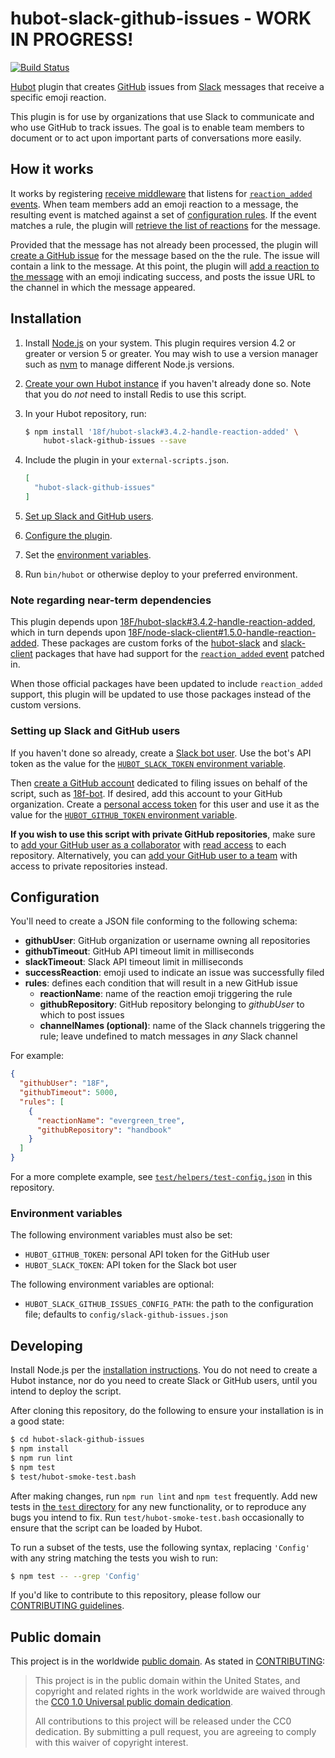 # hubot-slack-github-issues - WORK IN PROGRESS!

[![Build Status](https://travis-ci.org/18F/hubot-slack-github-issues.svg?branch=master)](https://travis-ci.org/18F/hubot-slack-github-issues)

[Hubot](https://hubot.github.com/) plugin that creates
[GitHub](https://github.com/) issues from [Slack](https://slack.com/) messages
that receive a specific emoji reaction.

This plugin is for use by organizations that use Slack to communicate and who
use GitHub to track issues. The goal is to enable team members to document or
to act upon important parts of conversations more easily.

## How it works

It works by registering [receive middleware](https://hubot.github.com/docs/scripting/#receive-middleware)
that listens for [`reaction_added` events](https://api.slack.com/events/reaction_added).
When team members add an emoji reaction to a message, the resulting event is
matched against a set of [configuration rules](#configuration).
If the event matches a rule, the plugin will [retrieve the list of
reactions](https://api.slack.com/methods/reactions.get) for the message.

Provided that the message has not already been processed, the plugin will
[create a GitHub issue](https://developer.github.com/v3/issues/#create-an-issue) for the
message based on the the rule. The issue will contain a link to the message.
At this point, the plugin will [add a reaction to the
message](https://api.slack.com/methods/reactions.add) with an emoji indicating
success, and posts the issue URL to the channel in which the message appeared.

## Installation

1. Install [Node.js](https://nodejs.org/) on your system. This plugin requires
   version 4.2 or greater or version 5 or greater. You may wish to use a
   version manager such as [nvm](https://github.com/creationix/nvm) to manage
   different Node.js versions.

1. [Create your own Hubot instance](https://hubot.github.com/docs/) if you
   haven't already done so. Note that you do _not_ need to install Redis to
   use this script.

1. In your Hubot repository, run:
   ```bash
   $ npm install '18f/hubot-slack#3.4.2-handle-reaction-added' \
       hubot-slack-github-issues --save
   ```

1. Include the plugin in your `external-scripts.json`.
   ```json
   [
     "hubot-slack-github-issues"
   ]
   ```
1. [Set up Slack and GitHub users](#setting-up-slack-and-github-users).

1. [Configure the plugin](#configuration).

1. Set the [environment variables](#environment-variables).

1. Run `bin/hubot` or otherwise deploy to your preferred environment.

### Note regarding near-term dependencies

This plugin depends upon
[18F/hubot-slack#3.4.2-handle-reaction-added](https://github.com/18F/hubot-slack/tree/3.4.2-handle-reaction-added),
which in turn depends upon
[18F/node-slack-client#1.5.0-handle-reaction-added](https://github.com/18F/node-slack-client/tree/1.5.0-handle-reaction-added).
These packages are custom forks of the
[hubot-slack](https://www.npmjs.com/package/hubot-slack) and 
[slack-client](https://www.npmjs.com/package/slack-client) packages that have
had support for the [`reaction_added`
event](https://api.slack.com/events/reaction_added) patched in.

When those official packages have been updated to include `reaction_added`
support, this plugin will be updated to use those packages instead of the
custom versions.

### Setting up Slack and GitHub users

If you haven't done so already, create a [Slack bot
user](https://api.slack.com/bot-users). Use the bot's API token as the value
for the [`HUBOT_SLACK_TOKEN` environment variable](#environment-variables).

Then [create a GitHub
account](https://help.github.com/articles/signing-up-for-a-new-github-account/)
dedicated to filing issues on behalf of the script, such as
[18f-bot](https://github.com/18f-bot). If desired, add this account to your GitHub
organization. Create a [personal access
token](https://help.github.com/articles/creating-an-access-token-for-command-line-use/)
for this user and use it as the value for the [`HUBOT_GITHUB_TOKEN`
environment variable](#environment-variables).

**If you wish to use this script with private GitHub repositories**, make sure
to [add your GitHub user as a
collaborator](https://help.github.com/articles/adding-outside-collaborators-to-repositories-in-your-organization/)
with [read
access](https://help.github.com/articles/repository-permission-levels-for-an-organization/)
to each repository. Alternatively, you can [add your GitHub user to a
team](https://help.github.com/articles/adding-organization-members-to-a-team/)
with access to private repositories instead.

## Configuration

You'll need to create a JSON file conforming to the following schema:

* **githubUser**: GitHub organization or username owning all repositories
* **githubTimeout**: GitHub API timeout limit in milliseconds
* **slackTimeout**: Slack API timeout limit in milliseconds
* **successReaction**: emoji used to indicate an issue was successfully filed
* **rules**: defines each condition that will result in a new GitHub issue
  * **reactionName**: name of the reaction emoji triggering the rule
  * **githubRepository**: GitHub repository belonging to *githubUser* to which
    to post issues
  * **channelNames (optional)**: name of the Slack channels triggering the
    rule; leave undefined to match messages in _any_ Slack channel

For example:

```json
{
  "githubUser": "18F",
  "githubTimeout": 5000,
  "rules": [
    {
      "reactionName": "evergreen_tree",
      "githubRepository": "handbook"
    }
  ]
}
```

For a more complete example, see
[`test/helpers/test-config.json`](./test/helpers/test-config.json) in this
repository.

### Environment variables

The following environment variables must also be set:

* `HUBOT_GITHUB_TOKEN`: personal API token for the GitHub user
* `HUBOT_SLACK_TOKEN`: API token for the Slack bot user

The following environment variables are optional:
* `HUBOT_SLACK_GITHUB_ISSUES_CONFIG_PATH`: the path to the configuration file;
  defaults to `config/slack-github-issues.json`

## Developing

Install Node.js per the [installation instructions](#installation). You do not
need to create a Hubot instance, nor do you need to create Slack or GitHub
users, until you intend to deploy the script.

After cloning this repository, do the following to ensure your installation is
in a good state:

```sh
$ cd hubot-slack-github-issues
$ npm install
$ npm run lint
$ npm test
$ test/hubot-smoke-test.bash
```

After making changes, run `npm run lint` and `npm test` frequently. Add new
tests in [the `test` directory](./test/) for any new functionality, or to
reproduce any bugs you intend to fix. Run `test/hubot-smoke-test.bash`
occasionally to ensure that the script can be loaded by Hubot.

To run a subset of the tests, use the following syntax, replacing `'Config'`
with any string matching the tests you wish to run:

```sh
$ npm test -- --grep 'Config'
```

If you'd like to contribute to this repository, please follow our
[CONTRIBUTING guidelines](./CONTRIBUTING.md).

## Public domain

This project is in the worldwide [public domain](LICENSE.md). As stated in
[CONTRIBUTING](CONTRIBUTING.md):

> This project is in the public domain within the United States, and copyright
> and related rights in the work worldwide are waived through the
> [CC0 1.0 Universal public domain dedication](https://creativecommons.org/publicdomain/zero/1.0/).
>
> All contributions to this project will be released under the CC0 dedication.
> By submitting a pull request, you are agreeing to comply with this waiver of
> copyright interest.
